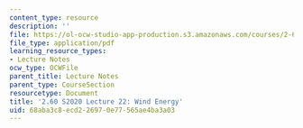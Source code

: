 ```yaml
---
content_type: resource
description: ''
file: https://ol-ocw-studio-app-production.s3.amazonaws.com/courses/2-60j-fundamentals-of-advanced-energy-conversion-spring-2020/68aba3c8ecd226970e77565ae4ba3a03_MIT2_60s20_lec22.pdf
file_type: application/pdf
learning_resource_types:
- Lecture Notes
ocw_type: OCWFile
parent_title: Lecture Notes
parent_type: CourseSection
resourcetype: Document
title: '2.60 S2020 Lecture 22: Wind Energy'
uid: 68aba3c8-ecd2-2697-0e77-565ae4ba3a03
---
```

